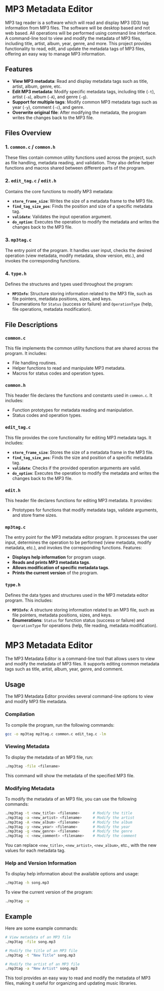 # MP3 Metadata Editor

MP3 tag reader is a software which will read and display MP3 (ID3) tag information from MP3 files. The software will be desktop based and not web based. All operations will be performed using command line interface. A command-line tool to view and modify the metadata of MP3 files, including title, artist, album, year, genre, and more. This project provides functionality to read, edit, and update the metadata tags of MP3 files, offering an easy way to manage MP3 information.

## Features

- **View MP3 metadata**: Read and display metadata tags such as title, artist, album, genre, etc.
- **Edit MP3 metadata**: Modify specific metadata tags, including title (`-t`), artist (`-a`), album (`-A`), and genre (`-g`).
- **Support for multiple tags**: Modify common MP3 metadata tags such as year (`-y`), comment (`-c`), and genre.
- **Overwrite original file**: After modifying the metadata, the program writes the changes back to the MP3 file.

## Files Overview

### 1. `common.c` / `common.h`
These files contain common utility functions used across the project, such as file handling, metadata reading, and validation. They also define helper functions and macros shared between different parts of the program.

### 2. `edit_tag.c` / `edit.h`
Contains the core functions to modify MP3 metadata:
- **`store_frame_size`**: Writes the size of a metadata frame to the MP3 file.
- **`find_tag_size_pos`**: Finds the position and size of a specific metadata tag.
- **`validate`**: Validates the input operation argument.
- **`do_option`**: Executes the operation to modify the metadata and writes the changes back to the MP3 file.

### 3. `mp3tag.c`
The entry point of the program. It handles user input, checks the desired operation (view metadata, modify metadata, show version, etc.), and invokes the corresponding functions.

### 4. `type.h`
Defines the structures and types used throughout the program:
- **`MP3Info`**: Structure storing information related to the MP3 file, such as file pointers, metadata positions, sizes, and keys.
- Enumerations for `Status` (success or failure) and `OperationType` (help, file operations, metadata modification).

## File Descriptions

### `common.c`

This file implements the common utility functions that are shared across the program. It includes:
- File handling routines.
- Helper functions to read and manipulate MP3 metadata.
- Macros for status codes and operation types.

### `common.h`

This header file declares the functions and constants used in `common.c`. It includes:
- Function prototypes for metadata reading and manipulation.
- Status codes and operation types.

### `edit_tag.c`

This file provides the core functionality for editing MP3 metadata tags. It includes:
- **`store_frame_size`**: Stores the size of a metadata frame in the MP3 file.
- **`find_tag_size_pos`**: Finds the size and position of a specific metadata tag.
- **`validate`**: Checks if the provided operation arguments are valid.
- **`do_option`**: Executes the operation to modify the metadata and writes the changes back to the MP3 file.

### `edit.h`

This header file declares functions for editing MP3 metadata. It provides:
- Prototypes for functions that modify metadata tags, validate arguments, and store frame sizes.

### `mp3tag.c`

The entry point for the MP3 metadata editor program. It processes the user input, determines the operation to be performed (view metadata, modify metadata, etc.), and invokes the corresponding functions. Features:
- **Displays help information** for program usage.
- **Reads and prints MP3 metadata tags**.
- **Allows modification of specific metadata tags**.
- **Prints the current version** of the program.

### `type.h`

Defines the data types and structures used in the MP3 metadata editor program. This includes:
- **`MP3Info`**: A structure storing information related to an MP3 file, such as file pointers, metadata positions, sizes, and keys.
- **Enumerations**: `Status` for function status (success or failure) and `OperationType` for operations (help, file reading, metadata modification).

# MP3 Metadata Editor

The MP3 Metadata Editor is a command-line tool that allows users to view and modify the metadata of MP3 files. It supports editing common metadata tags such as title, artist, album, year, genre, and comment.

## Usage

The MP3 Metadata Editor provides several command-line options to view and modify MP3 file metadata.

### Compilation

To compile the program, run the following commands:

```bash
gcc -o mp3tag mp3tag.c common.c edit_tag.c -lm
```

### Viewing Metadata
To display the metadata of an MP3 file, run:

```bash
./mp3tag -file <filename>
```

This command will show the metadata of the specified MP3 file.

### Modifying Metadata
To modify the metadata of an MP3 file, you can use the following commands:

```bash
./mp3tag -t <new_title> <filename>      # Modify the title
./mp3tag -a <new_artist> <filename>     # Modify the artist
./mp3tag -A <new_album> <filename>      # Modify the album
./mp3tag -y <new_year> <filename>       # Modify the year
./mp3tag -g <new_genre> <filename>      # Modify the genre
./mp3tag -c <new_comment> <filename>    # Modify the comment
```

You can replace `<new_title>`, `<new_artist>`, `<new_album>`, etc., with the new values for each metadata tag.

### Help and Version Information
To display help information about the available options and usage:

```bash
./mp3tag -h song.mp3
```

To view the current version of the program:

```bash
./mp3tag -v
```

## Example
Here are some example commands:

```bash
# View metadata of an MP3 file
./mp3tag -file song.mp3

# Modify the title of an MP3 file
./mp3tag -t "New Title" song.mp3

# Modify the artist of an MP3 file
./mp3tag -a "New Artist" song.mp3
```

This tool provides an easy way to read and modify the metadata of MP3 files, making it useful for organizing and updating music libraries.

